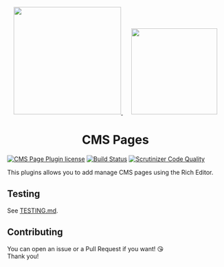 <p align="center">
    <a href="https://monsieurbiz.com" target="_blank">
        <img src="https://monsieurbiz.com/logo.png" width="250px" />
    </a>
    &nbsp;&nbsp;&nbsp;&nbsp;
    <a href="https://sylius.com" target="_blank">
        <img src="https://demo.sylius.com/assets/shop/img/logo.png" width="200px" />
    </a>
</p>

<h1 align="center">CMS Pages</h1>

[![CMS Page Plugin license](https://img.shields.io/github/license/monsieurbiz/SyliusCmsPagePlugin?public)](https://github.com/monsieurbiz/SyliusCmsPagePlugin/blob/master/LICENSE)
[![Build Status](https://img.shields.io/github/workflow/status/monsieurbiz/SyliusCmsPagePlugin/PHP%20Composer)](https://github.com/monsieurbiz/SyliusCmsPagePlugin/actions?query=workflow%3A%22PHP+Composer%22)
[![Scrutinizer Code Quality](https://scrutinizer-ci.com/g/monsieurbiz/SyliusCmsPagePlugin/badges/quality-score.png?b=master)](https://scrutinizer-ci.com/g/monsieurbiz/SyliusCmsPagePlugin/?branch=master)

This plugins allows you to add manage CMS pages using the Rich Editor.

## Testing

See [TESTING.md](TESTING.md).

## Contributing

You can open an issue or a Pull Request if you want! 😘  
Thank you!
